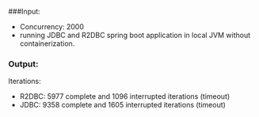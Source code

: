 ###Input:
- Concurrency: 2000
- running JDBC and R2DBC spring boot application in local JVM without containerization.

### Output:
Iterations:

- R2DBC: 5977 complete and 1096 interrupted iterations (timeout)
- JDBC: 9358 complete and 1605 interrupted iterations (timeout)
